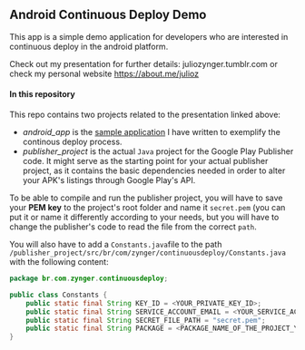## Android Continuous Deploy Demo

This app is a simple demo application for developers who are interested in continuous deploy in the android platform.

Check out my presentation for further details: juliozynger.tumblr.com or check my personal website https://about.me/julioz

#### In this repository

This repo contains two projects related to the presentation linked above:

 * _android_app_ is the [sample application](https://play.google.com/store/apps/details?id=br.com.zynger.continuousdeploydemo) I have written to exemplify the continous deploy process.
 * _publisher_project_ is the actual `Java` project for the Google Play Publisher code. It might serve as the starting point for your actual publisher project, as it contains the basic dependencies needed in order to alter your APK's listings through Google Play's API.

To be able to compile and run the publisher project, you will have to save your **PEM key** to the project's root folder and name it `secret.pem` (you can put it or name it differently according to your needs, but you will have to change the publisher's code to read the file from the correct `path`.

You will also have to add a `Constants.java`file to the path `/publisher_project/src/br/com/zynger/continuousdeploy/Constants.java` with the following content:

```java
package br.com.zynger.continuousdeploy;

public class Constants {
	public static final String KEY_ID = <YOUR_PRIVATE_KEY_ID>;
	public static final String SERVICE_ACCOUNT_EMAIL = <YOUR_SERVICE_ACCOUNT_EMAIL>;
	public static final String SECRET_FILE_PATH = "secret.pem";
	public static final String PACKAGE = <PACKAGE_NAME_OF_THE_PROJECT_YOU_WANT_TO_PUBLISH>;
}

```
